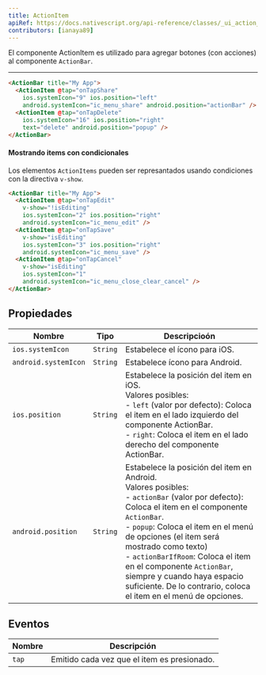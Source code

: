 ```yaml
---
title: ActionItem
apiRef: https://docs.nativescript.org/api-reference/classes/_ui_action_bar_.actionitem
contributors: [ianaya89]
---
```


El componente ActionItem es utilizado para agregar botones (con acciones) al componente `ActionBar`.

---

```html
<ActionBar title="My App">
  <ActionItem @tap="onTapShare"
    ios.systemIcon="9" ios.position="left"
    android.systemIcon="ic_menu_share" android.position="actionBar" />
  <ActionItem @tap="onTapDelete"
    ios.systemIcon="16" ios.position="right"
    text="delete" android.position="popup" />
</ActionBar>
```

#### Mostrando items con condicionales

Los elementos `ActionItems` pueden ser represantados usando condiciones con la directiva `v-show`.

```html
<ActionBar title="My App">
  <ActionItem @tap="onTapEdit"
    v-show="!isEditing"
    ios.systemIcon="2" ios.position="right"
    android.systemIcon="ic_menu_edit" />
  <ActionItem @tap="onTapSave"
    v-show="isEditing"
    ios.systemIcon="3" ios.position="right"
    android.systemIcon="ic_menu_save" />
  <ActionItem @tap="onTapCancel"
    v-show="isEditing"
    ios.systemIcon="1"
    android.systemIcon="ic_menu_close_clear_cancel" />
</ActionBar>
```

## Propiedades

| Nombre | Tipo | Descripcioón |
|------|------|-------------|
| `ios.systemIcon` | `String` | Estabelece el ícono para iOS.
| `android.systemIcon` | `String` | Estabelece ícono para Android.
| `ios.position` | `String` | Estabelece la posición del item en iOS.<br>Valores posibles:<br>- `left` (valor por defecto): Coloca el item en el lado izquierdo del componente ActionBar.<br>- `right`: Coloca el item en el lado derecho del componente ActionBar.
| `android.position` | `String` | Estabelece la posición del item en Android.<br>Valores posibles:<br>- `actionBar` (valor por defecto): Coloca el item en el componente `ActionBar`.<br>- `popup`: Coloca el item en el menú de opciones (el item será mostrado como texto)<br>- `actionBarIfRoom`: Coloca el item en el componente `ActionBar`, siempre y cuando haya espacio suficiente. De lo contrario, coloca el item en el menú de opciones.

## Eventos

| Nombre | Descripción |
|------|-------------|
| `tap`| Emitido cada vez que el item es presionado.
